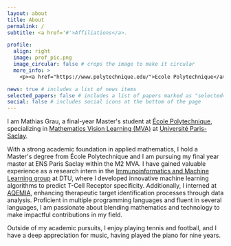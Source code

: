 ```yaml
---
layout: about
title: About
permalink: /
subtitle: <a href='#'>Affiliations</a>.

profile:
  align: right
  image: prof_pic.png
  image_circular: false # crops the image to make it circular
  more_info: >
    <p><a href="https://www.polytechnique.edu/">Ecole Polytechnique</a> / <a href="https://www.master-mva.com/">MVA</a></p>

news: true # includes a list of news items
selected_papers: false # includes a list of papers marked as "selected={true}"
social: false # includes social icons at the bottom of the page
---
```


I am Mathias Grau, a final-year Master's student at [École Polytechnique](https://www.polytechnique.edu/), specializing in [Mathematics Vision Learning (MVA)](https://www.master-mva.com/) at [Université Paris-Saclay](https://www.universite-paris-saclay.fr/). 

With a strong academic foundation in applied mathematics, I hold a Master's degree from École Polytechnique and I am pursuing my final year master at ENS Paris Saclay within the M2 MVA. I have gained valuable experience as a research intern in the [Immunoinformatics and Machine Learning group](https://orbit.dtu.dk/en/organisations/immunoinformatics-and-machine-learning) at DTU, where I developed innovative machine learning algorithms to predict T-Cell Receptor specificity. Additionally, I interned at [AQEMIA](https://www.aqemia.com/), enhancing therapeutic target identification processes through data analysis. Proficient in multiple programming languages and fluent in several languages, I am passionate about blending mathematics and technology to make impactful contributions in my field.

Outside of my academic pursuits, I enjoy playing tennis and football, and I have a deep appreciation for music, having played the piano for nine years.